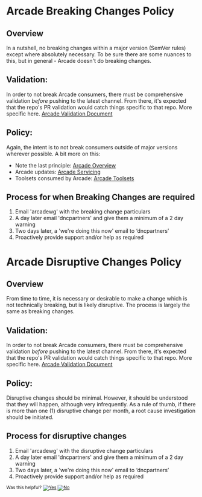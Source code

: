 # Arcade Breaking Changes Policy

## Overview
In a nutshell, no breaking changes within a major version (SemVer rules) except where absolutely necessary.  To be sure there are some nuances to this, but in general - Arcade doesn't do breaking changes.  

## Validation:
In order to not break Arcade consumers, there must be comprehensive validation *before* pushing to the latest channel.  From there, it's expected that the repo's PR validation would catch things specific to that repo.  More specific here. [Arcade Validation Document](../Validation/Overview.md)

## Policy:
Again, the intent is to not break consumers outside of major versions wherever possible.  A bit more on this:
-	Note the last principle: [Arcade Overview](../Overview.md)
-	Arcade updates: [Arcade Servicing](../Servicing.md)
-	Toolsets consumed by Arcade: [Arcade Toolsets](../Toolsets.md)

## Process for when Breaking Changes are required
1. Email 'arcadewg' with the breaking change particulars
1. A day later email 'dncpartners' and give them a minimum of a 2 day warning 
1. Two days later, a 'we're doing this now' email to ‘dncpartners’
1. Proactively provide support and/or help as required 

# Arcade Disruptive Changes Policy

## Overview
From time to time, it is necessary or desirable to make a change which is not technically breaking, but is likely disruptive. The process is largely the same as breaking changes.

## Validation:
In order to not break Arcade consumers, there must be comprehensive validation *before* pushing to the latest channel.  From there, it's expected that the repo's PR validation would catch things specific to that repo.  More specific here. [Arcade Validation Document](../Validation/Overview.md)

## Policy:
Disruptive changes should be minimal.  However, it should be understood that they will happen, although very infrequently.  As a rule of thumb, if there is more than one (1) disruptive change per month, a root cause investigation should be initiated.

## Process for disruptive changes
1. Email 'arcadewg' with the disruptive change particulars
1. A day later email 'dncpartners' and give them a minimum of a 2 day warning 
1. Two days later, a 'we're doing this now' email to ‘dncpartners’
1. Proactively provide support and/or help as required 


<!-- Begin Generated Content: Doc Feedback -->
<sub>Was this helpful? [![Yes](https://helix.dot.net/f/ip/5?p=Documentation%5CPolicy%5CChangesPolicy.md)](https://helix.dot.net/f/p/5?p=Documentation%5CPolicy%5CChangesPolicy.md) [![No](https://helix.dot.net/f/in)](https://helix.dot.net/f/n/5?p=Documentation%5CPolicy%5CChangesPolicy.md)</sub>
<!-- End Generated Content-->
